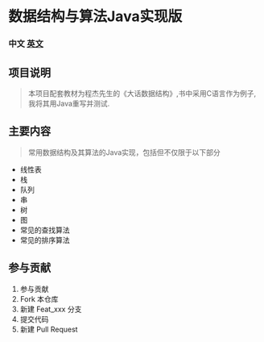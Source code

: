 # 数据结构与算法Java实现版

### 中文 <a href='readme_en.md'>英文</a>

## 项目说明
> 本项目配套教材为程杰先生的《大话数据结构》,书中采用C语言作为例子,我将其用Java重写并测试. 

## 主要内容

> 常用数据结构及其算法的Java实现，包括但不仅限于以下部分
- 线性表
- 栈
- 队列
- 串
- 树
- 图
- 常见的查找算法
- 常见的排序算法

## 参与贡献
1. 参与贡献
2. Fork 本仓库
3. 新建 Feat_xxx 分支
4. 提交代码
5. 新建 Pull Request